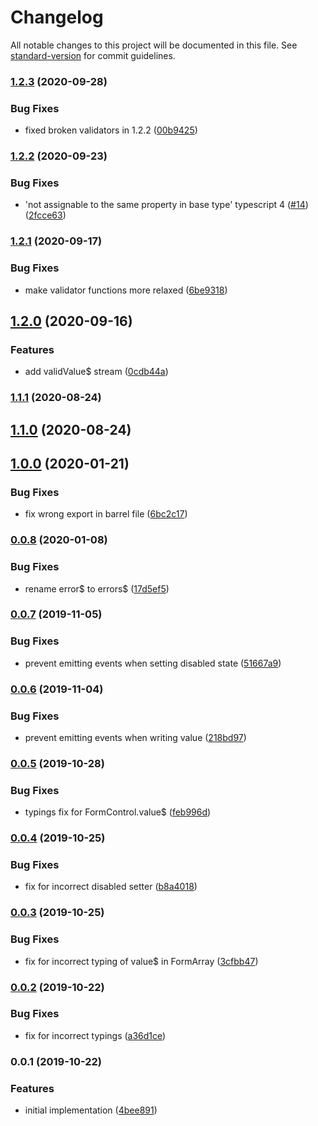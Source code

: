 # Changelog

All notable changes to this project will be documented in this file. See [standard-version](https://github.com/conventional-changelog/standard-version) for commit guidelines.

### [1.2.3](https://github.com/dirkluijk/ngx-typesafe-forms/compare/v1.2.2...v1.2.3) (2020-09-28)


### Bug Fixes

* fixed broken validators in 1.2.2 ([00b9425](https://github.com/dirkluijk/ngx-typesafe-forms/commit/00b9425d3dd276ddede07fe1486ea5b4947c8c66))

### [1.2.2](https://github.com/dirkluijk/ngx-typesafe-forms/compare/v1.2.1...v1.2.2) (2020-09-23)


### Bug Fixes

* 'not assignable to the same property in base type' typescript 4 ([#14](https://github.com/dirkluijk/ngx-typesafe-forms/issues/14)) ([2fcce63](https://github.com/dirkluijk/ngx-typesafe-forms/commit/2fcce63094adf7594073bb72a927c2865f2d3fb6))

### [1.2.1](https://github.com/dirkluijk/ngx-typesafe-forms/compare/v1.2.0...v1.2.1) (2020-09-17)


### Bug Fixes

* make validator functions more relaxed ([6be9318](https://github.com/dirkluijk/ngx-typesafe-forms/commit/6be93188292d24abe30b3af0c1f2a00cbfb6db2b))

## [1.2.0](https://github.com/dirkluijk/ngx-typesafe-forms/compare/v1.1.1...v1.2.0) (2020-09-16)


### Features

* add validValue$ stream ([0cdb44a](https://github.com/dirkluijk/ngx-typesafe-forms/commit/0cdb44a2252fa89c350616b7f882ba17463cbd4d))

### [1.1.1](https://github.com/dirkluijk/ngx-typesafe-forms/compare/v1.1.0...v1.1.1) (2020-08-24)

## [1.1.0](https://github.com/dirkluijk/ngx-typesafe-forms/compare/v1.0.0...v1.1.0) (2020-08-24)

## [1.0.0](https://github.com/dirkluijk/ngx-typesafe-forms/compare/v0.0.8...v1.0.0) (2020-01-21)


### Bug Fixes

* fix wrong export in barrel file ([6bc2c17](https://github.com/dirkluijk/ngx-typesafe-forms/commit/6bc2c17b015cd669684b6450d8727c319e30b0b1))

### [0.0.8](https://github.com/dirkluijk/ngx-typesafe-forms/compare/v0.0.7...v0.0.8) (2020-01-08)


### Bug Fixes

* rename error$ to errors$ ([17d5ef5](https://github.com/dirkluijk/ngx-typesafe-forms/commit/17d5ef537c5a202f990165dff20cdbcf8a18e86e))

### [0.0.7](https://github.com/dirkluijk/ngx-typesafe-forms/compare/v0.0.6...v0.0.7) (2019-11-05)


### Bug Fixes

* prevent emitting events when setting disabled state ([51667a9](https://github.com/dirkluijk/ngx-typesafe-forms/commit/51667a9))

### [0.0.6](https://github.com/dirkluijk/ngx-typesafe-forms/compare/v0.0.5...v0.0.6) (2019-11-04)


### Bug Fixes

* prevent emitting events when writing value ([218bd97](https://github.com/dirkluijk/ngx-typesafe-forms/commit/218bd97))

### [0.0.5](https://github.com/dirkluijk/ngx-typesafe-forms/compare/v0.0.4...v0.0.5) (2019-10-28)


### Bug Fixes

* typings fix for FormControl.value$ ([feb996d](https://github.com/dirkluijk/ngx-typesafe-forms/commit/feb996d))

### [0.0.4](https://github.com/dirkluijk/ngx-typesafe-forms/compare/v0.0.3...v0.0.4) (2019-10-25)


### Bug Fixes

* fix for incorrect disabled setter ([b8a4018](https://github.com/dirkluijk/ngx-typesafe-forms/commit/b8a4018))

### [0.0.3](https://github.com/dirkluijk/ngx-typesafe-forms/compare/v0.0.2...v0.0.3) (2019-10-25)


### Bug Fixes

* fix for incorrect typing of value$ in FormArray ([3cfbb47](https://github.com/dirkluijk/ngx-typesafe-forms/commit/3cfbb47))

### [0.0.2](https://github.com/dirkluijk/ngx-typesafe-forms/compare/v0.0.1...v0.0.2) (2019-10-22)


### Bug Fixes

* fix for incorrect typings ([a36d1ce](https://github.com/dirkluijk/ngx-typesafe-forms/commit/a36d1ce))

### 0.0.1 (2019-10-22)


### Features

* initial implementation ([4bee891](https://github.com/dirkluijk/ngx-typesafe-forms/commit/4bee891))
